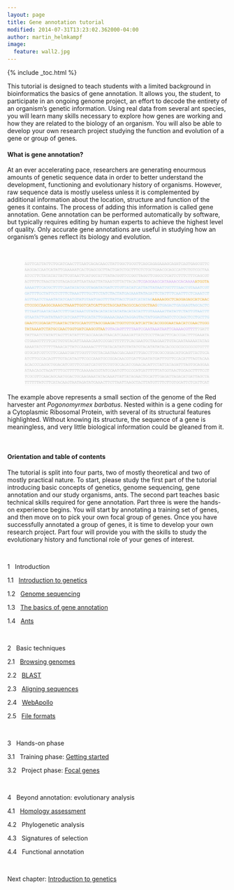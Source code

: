 ```yaml
---
layout: page
title: Gene annotation tutorial
modified: 2014-07-31T13:23:02.362000-04:00
author: martin_helmkampf
image:
  feature: wall2.jpg 
---
```


{% include _toc.html %}

This tutorial is designed to teach students with a limited background in bioinformatics the basics of gene annotation. It allows you, the student, to participate in an ongoing genome project, an effort to decode the entirety of an organism&#8217;s genetic information. Using real data from several ant species, you will learn many skills necessary to explore how genes are working and how they are related to the biology of an organism. You will also be able to develop your own research project studying the function and evolution of a gene or group of genes.


#### What is gene annotation?

At an ever accelerating pace, researchers are generating enourmous amounts of genetic sequence data in order to better understand the development, functioning and evolutionary history of organisms. However, raw sequence data is mostly useless unless it is complemented by additional information about the location, structure and function of the genes it contains. The process of adding this information is called gene annotation. Gene annotation can be performed automatically by software, but typically requires editing by human experts to achieve the highest level of quality. Only accurate gene annotations are useful in studying how an organism&#8217;s genes reflect its biology and evolution.

&nbsp; 

<figure>
	<a href="../../images/seq.jpg"> <img src="../../images/seq.jpg"/></a>	 
</figure>

The example above represents a small section of the genome of the Red harvester ant *Pogonomyrmex barbatus*. Nested within is a gene coding for a Cytoplasmic Ribosomal Protein, with several of its structural features highlighted. Without knowing its structure, the sequence of a gene is meaningless, and very little biological information could be gleaned from it.

&nbsp;

#### Orientation and table of contents

The tutorial is split into four parts, two of mostly theoretical and two of mostly practical nature. To start, please study the first part of the tutorial introducing basic concepts of genetics, genome sequencing, gene annotation and our study organisms, ants. The second part teaches basic technical skills required for gene annotation. Part three is were the hands-on experience begins. You will start by annotating a training set of genes, and then move on to pick your own focal group of genes. Once you have successfully annotated a group of genes, it is time to develop your own research project. Part four will provide you with the skills to study the evolutionary history and functional role of your genes of interest.

&nbsp;

1   Introduction

1.1   [Introduction to genetics][1]

1.2   [Genome sequencing][2]

1.3   [The basics of gene annotation][3]

1.4   [Ants][4]

&nbsp;

2   Basic techniques

2.1   [Browsing genomes][5]

2.2   [BLAST][6]

2.3   [Aligning sequences][7]

2.4   [WebApollo][8]

2.5   [File formats][9]

&nbsp;

3   Hands-on phase

3.1   Training phase: [Getting started][10]

3.2   Project phase: [Focal genes][11]

&nbsp;

4   Beyond annotation: evolutionary analysis

4.1   [Homology assessment][12]

4.2   Phylogenetic analysis

4.3   Signatures of selection

4.4   Functional annotation

&nbsp;

Next chapter: [Introduction to genetics][1]

&nbsp;

 [1]: ../11.introduction-to-genetics
 [2]: ../12.genome-sequencing
 [3]: ../13.gene-annotation
 [4]: ../14.ants
 [5]: ../21.gbrowse
 [6]: ../22.blast
 [7]: ../23.align_sequences
 [8]: ../24.webapollo
 [9]: ../25.file-formats
 [10]: ../31.getting-started
 [11]: ../32.focal-genes
 [12]: ../41.homology-assessment
